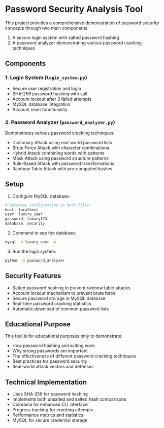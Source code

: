 # Password Security Analysis Tool

This project provides a comprehensive demonstration of password security concepts through two main components:
1. A secure login system with salted password hashing
2. A password analyzer demonstrating various password cracking techniques

## Components

### 1. Login System (`login_system.py`)
- Secure user registration and login
- SHA-256 password hashing with salt
- Account lockout after 3 failed attempts
- MySQL database integration
- Account reset functionality

### 2. Password Analyzer (`password_analyzer.py`)
Demonstrates various password cracking techniques:
- Dictionary Attack using real-world password lists
- Brute Force Attack with character combinations
- Hybrid Attack combining words with patterns
- Mask Attack using password structure patterns
- Rule-Based Attack with password transformations
- Rainbow Table Attack with pre-computed hashes

## Setup

1. Configure MySQL database:
```bash
# Database configuration in both files:
host: localhost
user: luxury_user
password: luxury123
database: security
```
2. Command to see the database:
```bash
mysql -u luxury_user -p
``` 

3. Run the login system:
```bash
python -m password_analyzer
```

## Security Features

- Salted password hashing to prevent rainbow table attacks
- Account lockout mechanism to prevent brute force
- Secure password storage in MySQL database
- Real-time password cracking statistics
- Automatic download of common password lists

## Educational Purpose

This tool is for educational purposes only to demonstrate:
- How password hashing and salting work
- Why strong passwords are important
- The effectiveness of different password cracking techniques
- Best practices for password security
- Real-world attack vectors and defenses

## Technical Implementation

- Uses SHA-256 for password hashing
- Implements both unsalted and salted hash comparisons
- Colorama for enhanced CLI interface
- Progress tracking for cracking attempts
- Performance metrics and statistics
- MySQL for secure credential storage